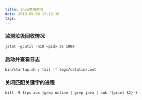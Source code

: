 ```yaml
---
title: Java常用命令
date: 2019-05-08 17:13:10
tags:
---
```


### 监测垃圾回收情况
`jstat -gcutil -h10 <pid> 3s 1000`

### 启动并查看日志
`bin/startup.sh ; tail -f logs/catalina.out`

### 关闭匹配关键字的进程
`kill -9 $(ps aux |grep online | grep java | awk '{print $2}') `

